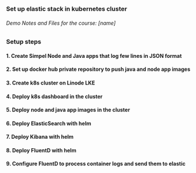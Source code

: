 ### Set up elastic stack in kubernetes cluster

###### Demo Notes and Files for the course: [name]

### Setup steps

#### 1. Create Simpel Node and Java apps that log few lines in JSON format

#### 2. Set up docker hub private repository to push java and node app images

#### 3. Create k8s cluster on Linode LKE

#### 4. Deploy k8s dashboard in the cluster

#### 5. Deploy node and java app images in the cluster

#### 6. Deploy ElasticSearch with helm 

#### 7. Deploy Kibana with helm 

#### 8. Deploy FluentD with helm 

#### 9. Configure FluentD to process container logs and send them to elastic 

 
